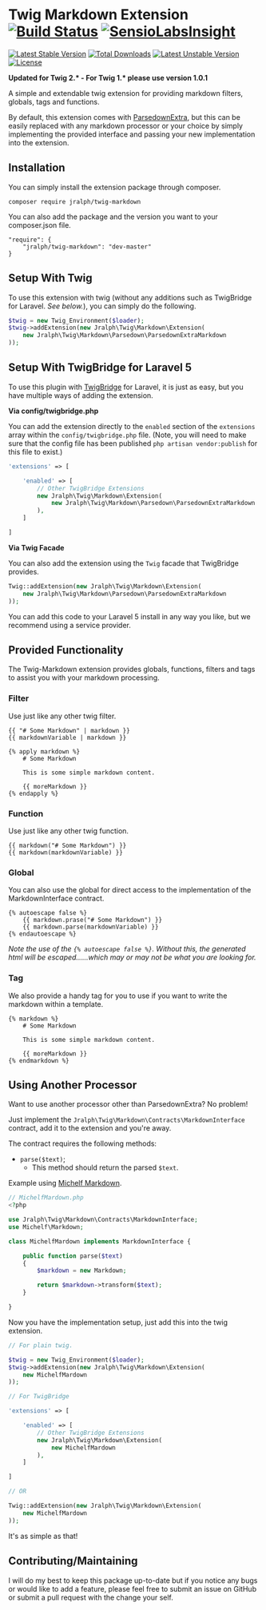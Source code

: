 # Twig Markdown Extension [![Build Status](https://travis-ci.org/jralph/Twig-Markdown.svg)](https://travis-ci.org/jralph/Twig-Markdown) [![SensioLabsInsight](https://insight.sensiolabs.com/projects/80e2775f-8963-4789-8c11-a9e63bb200b1/mini.png)](https://insight.sensiolabs.com/projects/80e2775f-8963-4789-8c11-a9e63bb200b1)

[![Latest Stable Version](https://poser.pugx.org/jralph/twig-markdown/v/stable.svg)](https://packagist.org/packages/jralph/twig-markdown) [![Total Downloads](https://poser.pugx.org/jralph/twig-markdown/downloads.svg)](https://packagist.org/packages/jralph/twig-markdown) [![Latest Unstable Version](https://poser.pugx.org/jralph/twig-markdown/v/unstable.svg)](https://packagist.org/packages/jralph/twig-markdown) [![License](https://poser.pugx.org/jralph/twig-markdown/license.svg)](https://packagist.org/packages/jralph/twig-markdown)

**Updated for Twig 2.\* - For Twig 1.\* please use version 1.0.1**

A simple and extendable twig extension for providing markdown filters, globals, tags and functions.

By default, this extension comes with [ParsedownExtra](https://github.com/erusev/parsedown-extra), but this can be easily replaced with any markdown processor or your choice by simply implementing the provided interface and passing your new implementation into the extension.

## Installation ##

You can simply install the extension package through composer.

    composer require jralph/twig-markdown

You can also add the package and the version you want to your composer.json file.

    "require": {
        "jralph/twig-markdown": "dev-master"
    }

## Setup With Twig ##

To use this extension with twig (without any additions such as TwigBridge for Laravel. _See below._), you can simply do the following.

```php
$twig = new Twig_Environment($loader);
$twig->addExtension(new Jralph\Twig\Markdown\Extension(
    new Jralph\Twig\Markdown\Parsedown\ParsedownExtraMarkdown
));
```

## Setup With TwigBridge for Laravel 5 ##

To use this plugin with [TwigBridge](https://github.com/rcrowe/TwigBridge) for Laravel, it is just as easy, but you have multiple ways of adding the extension.

__Via config/twigbridge.php__

You can add the extension directly to the `enabled` section of the `extensions` array within the `config/twigbridge.php` file. (Note, you will need to make sure that the config file has been published `php artisan vendor:publish` for this file to exist.)

```php
'extensions' => [

    'enabled' => [
        // Other TwigBridge Extensions
        new Jralph\Twig\Markdown\Extension(
            new Jralph\Twig\Markdown\Parsedown\ParsedownExtraMarkdown
        ),
    ]

]
```

__Via Twig Facade__

You can also add the extension using the `Twig` facade that TwigBridge provides.

```php
Twig::addExtension(new Jralph\Twig\Markdown\Extension(
    new Jralph\Twig\Markdown\Parsedown\ParsedownExtraMarkdown
));
```

You can add this code to your Laravel 5 install in any way you like, but we recommend using a service provider.

## Provided Functionality ##

The Twig-Markdown extension provides globals, functions, filters and tags to assist you with your markdown processing.


### Filter

Use just like any other twig filter.

    {{ "# Some Markdown" | markdown }}
    {{ markdownVariable | markdown }}
    
    {% apply markdown %}
        # Some Markdown

        This is some simple markdown content.
        
        {{ moreMarkdown }}
    {% endapply %}

### Function

Use just like any other twig function.

    {{ markdown("# Some Markdown") }}
    {{ markdown(markdownVariable) }}

### Global

You can also use the global for direct access to the implementation of the MarkdownInterface contract.

    {% autoescape false %}
        {{ markdown.prase("# Some Markdown") }}
        {{ markdown.parse(markdownVariable) }}
    {% endautoescape %}

_Note the use of the `{% autoescape false %}`. Without this, the generated html will be escaped......which may or may not be what you are looking for._

### Tag

We also provide a handy tag for you to use if you want to write the markdown within a template.

    {% markdown %}
        # Some Markdown

        This is some simple markdown content.
        
        {{ moreMarkdown }}
    {% endmarkdown %}

## Using Another Processor

Want to use another processor other than ParsedownExtra? No problem!

Just implement the `Jralph\Twig\Markdown\Contracts\MarkdownInterface` contract, add it to the extension and you're away.

The contract requires the following methods:

- `parse($text)`;
    - This method should return the parsed `$text`.

Example using [Michelf Markdown](https://github.com/michelf/php-markdown).

```php
// MichelfMardown.php
<?php

use Jralph\Twig\Markdown\Contracts\MarkdownInterface;
use Michelf\Markdown;

class MichelfMardown implements MarkdownInterface {

    public function parse($text)
    {
        $markdown = new Markdown;

        return $markdown->transform($text);
    }

}
```

Now you have the implementation setup, just add this into the twig extension.

```php
// For plain twig.

$twig = new Twig_Environment($loader);
$twig->addExtension(new Jralph\Twig\Markdown\Extension(
    new MichelfMardown
));

// For TwigBridge

'extensions' => [

    'enabled' => [
        // Other TwigBridge Extensions
        new Jralph\Twig\Markdown\Extension(
            new MichelfMardown
        ),
    ]

]

// OR

Twig::addExtension(new Jralph\Twig\Markdown\Extension(
    new MichelfMardown
));
```

It's as simple as that!

## Contributing/Maintaining

I will do my best to keep this package up-to-date but if you notice any bugs or would like to add a feature, please feel free to submit an issue on GitHub or submit a pull request with the change your self.
